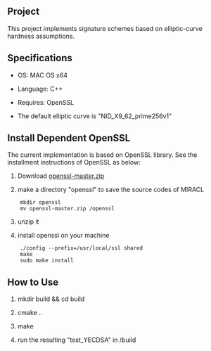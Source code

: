 ## Project

This project implements signature schemes based on elliptic-curve hardness assumptions. 

## Specifications

- OS: MAC OS x64

- Language: C++

- Requires: OpenSSL

- The default elliptic curve is "NID_X9_62_prime256v1"

## Install Dependent OpenSSL

The current implementation is based on OpenSSL library. See the installment instructions of OpenSSL as below:  

1. Download [openssl-master.zip](https://github.com/openssl/openssl.git)

2. make a directory "openssl" to save the source codes of MIRACL

```
    mkdir openssl
    mv openssl-master.zip /openssl
```

3. unzip it

4. install openssl on your machine

```
    ./config --prefix=/usr/local/ssl shared
    make 
    sudo make install
```

## How to Use

1. mkdir build && cd build

3. cmake ..

4. make 

5. run the resulting "test_YECDSA" in /build